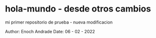 # hola-mundo - desde otros cambios
mi primer repositorio de prueba - nueva modificacion

Author: Enoch Andrade
Date: 06 - 02 - 2022
